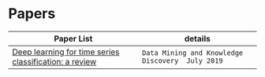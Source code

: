 # Papers 
 
| **Paper List** | **details** | 
| ---- | ---- |
| [Deep learning for time series classification: a review](https://link_springer.xilesou.top/article/10.1007/s10618-019-00619-1) | `Data Mining and Knowledge Discovery  July 2019` |
